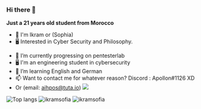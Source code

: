 
### Hi there 👋

**Just a 21 years old student from Morocco**
* 👦 I'm Ikram or (Sophia)
* 🖥 Interested in Cyber Security and Philosophy.

- 🌱 I’m currently progressing on pentesterlab
- 🖥  I'm an engineering student in cybersecurity
- 🌱 I’m learning English and German
- 📫 Want to contact me for whatever reason? Discord : Apollon#1126 XD
- Or (email:  aihpos@tuta.io)
![](https://komarev.com/ghpvc/?username=ikramsofia&color=brightgreen)

![Top langs](https://github-readme-stats.vercel.app/api/top-langs/?username=ikramsofia&layout=compact)
![ikramsofia](https://github-readme-streak-stats.herokuapp.com/?user=ikramsofia)
![ikramsofia](https://github.com/ikramsofia/ikramsofia/blob/master/github-metrics.svg)
